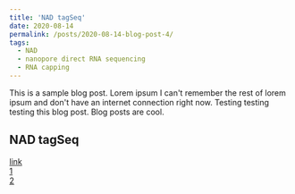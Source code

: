 ```yaml
---
title: 'NAD tagSeq'
date: 2020-08-14
permalink: /posts/2020-08-14-blog-post-4/
tags:
  - NAD
  - nanopore direct RNA sequencing
  - RNA capping
---
```


This is a sample blog post. Lorem ipsum I can't remember the rest of lorem ipsum and don't have an internet connection right now. Testing testing testing this blog post. Blog posts are cool.

NAD tagSeq
------
[link](https://rocketjishao.github.io/publications/2020NP)     
[1](https://rocketjishao.github.io/publications/2019PNAS)     
[2](https://rocketjishao.github.io/publications/2021PNAS)
